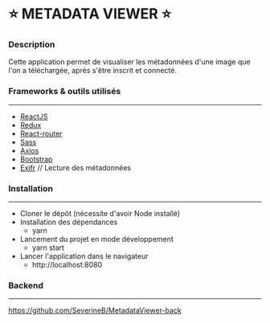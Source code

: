 :star: METADATA VIEWER :star:
=============================

### Description

Cette application permet de visualiser les métadonnées d'une image que l'on a téléchargée, après s'être inscrit et connecté.

### Frameworks & outils utilisés
----------------------------------

* [ReactJS](https://fr.reactjs.org/)
* [Redux](https://redux.js.org/)
* [React-router](https://reactrouter.com/)
* [Sass](https://sass-lang.com/)
* [Axios](https://github.com/axios/axios)
* [Bootstrap](https://react-bootstrap.github.io/)
* [Exifr](https://www.npmjs.com/package/exifr) // Lecture des métadonnées

### Installation
----------------

* Cloner le dépôt (nécessite d'avoir Node installé)
* Installation des dépendances
  - yarn
* Lancement du projet en mode développement
  - yarn start
* Lancer l'application dans le navigateur
  - http://localhost:8080

### Backend
-----------

https://github.com/SeverineB/MetadataViewer-back
